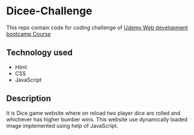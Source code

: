 # Dicee-Challenge
This repo contain code for coding challenge of [Udemy Web development bootcamp Course](https://www.udemy.com/course/the-complete-web-development-bootcamp)

## Technology used
* Html
* CSS
* JavaScript

## Description
It is Dice game website where on reload two player dice are rolled and whichever has higher bumber wins.
This website use dynamically loaded image implemented using help of JavaScript.
